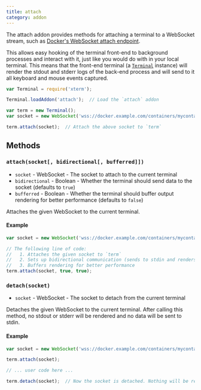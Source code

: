 ```yaml
---
title: attach
category: addon
---
```


The attach addon provides methods for attaching a terminal to a WebSocket stream, such as [Docker's WebSocket attach endpoint](https://docs.docker.com/engine/reference/api/docker_remote_api_v1.24/#/attach-to-a-container-websocket).

This allows easy hooking of the terminal front-end to background processes and interact with it, just like you would do with in your local terminal. This means that the front-end terminal (a [`Terminal`](/docs/api/Terminal/) instance) will render the stdout and stderr logs of the back-end process and will send to it all keyboard and mouse events captured.

```javascript
var Terminal = require('xterm');

Terminal.loadAddon('attach');  // Load the `attach` addon

var term = new Terminal();
var socket = new WebSocket('wss://docker.example.com/containers/mycontainerid/attach/ws');

term.attach(socket);  // Attach the above socket to `term`
```

## Methods

### `attach(socket[, bidirectional[, bufferred]])`

- `socket` - WebSocket - The socket to attach to the current terminal
- `bidirectional` - Boolean - Whether the terminal should send data to the socket (defaults to `true`)
- `bufferred` - Boolean - Whether the terminal should buffer output rendering for better performance (defaults to `false`)

Attaches the given WebSocket to the current terminal.

#### Example

```javascript
var socket = new WebSocket('wss://docker.example.com/containers/mycontainerid/attach/ws');

// The following line of code:
//   1. Attaches the given socket to `term`
//   2. Sets up bidirectional communication (sends to stdin and renders stdout/stderr)
//   3. Buffers rendering for better performance
term.attach(socket, true, true);
```

### `detach(socket)`

- `socket` - WebSocket - The socket to detach from the current terminal

Detaches the given WebSocket to the current terminal. After calling this method, no stdout or stderr will be rendered and no data will be sent to stdin.

#### Example

```javascript
var socket = new WebSocket('wss://docker.example.com/containers/mycontainerid/attach/ws');

term.attach(socket);

// ... user code here ...

term.detach(socket);  // Now the socket is detached. Nothing will be rendered or sent back.
```